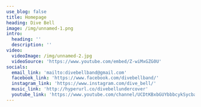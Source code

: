 ```yaml
---
use_blog: false
title: Homepage
heading: Dive Bell
image: /img/unnamed-1.png
intro:
  heading: ''
  description: ''
video:
  videoImage: /img/unnamed-2.jpg
  videoSource: 'https://www.youtube.com/embed/Z-wiMxGZG0U'
socials:
  email_link: 'mailto:divebellband@gmail.com'
  facebook_link: 'https://www.facebook.com/divebellband/'
  instagram_link: 'https://www.instagram.com/dive_bell/'
  music_link: 'http://hyperurl.co/divebellundercover'
  youtube_link: 'https://www.youtube.com/channel/UCDtKBxbGUYbbbcykSycbayA'
---
```


